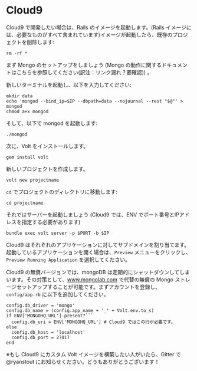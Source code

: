 # Cloud9

Cloud9 で開発したい場合は、Rails のイメージを起動します。(Rails イメージには、必要なものがすべて含まれています)イメージが起動したら、既存のプロジェクトを削除します:

```rm -rf *```

まず Mongo のセットアップをしましょう (Mongo の動作に関するドキュメントはこちらを参照してください(訳注：リンク漏れ？要確認)) 。

新しいターミナルを起動し、以下を入力してください:

```
mkdir data
echo 'mongod --bind_ip=$IP --dbpath=data --nojournal --rest "$@"' > mongod
chmod a+x mongod
```

そして、以下で mongod を起動します:

```
./mongod
```

次に、Volt をインストールします。

```gem install volt```

新しいプロジェクトを作成します。

```volt new projectname```

`cd` でプロジェクトのディレクトリに移動します:

```cd projectname```

それではサーバーを起動しましょう (Cloud9 では、ENV でポート番号とIPアドレスを指定する必要があります)

```bundle exec volt server -p $PORT -b $IP```

Cloud9 はそれぞれのアプリケーションに対してサブドメインを割り当てます。起動しているアプリケーションを開く場合は、```Preview``` メニューをクリックし、```Preview Running Application``` を選択してください。

Cloud9 の無償バージョンでは、mongoDB は定期的にシャットダウンしてしまいます。その対策として、www.mongolab.com で代替の無償の Mongo ストレージセットアップすることが可能です。まずアカウントを登録し、```config/app.rb``` に以下を追加してください。

```
config.db_driver = 'mongo'
config.db_name = (config.app_name + '_' + Volt.env.to_s)
if ENV['MONGOHQ_URL'].present?```
  config.db_uri = ENV['MONGOHQ_URL'] # Cloud9 ではこの行が必要です。
else
  config.db_host = 'localhost'
  config.db_port = 27017
end
```


※もし Cloud9 にカスタム Volt イメージを構築したい人がいたら、Gitter で @ryanstout にお知らせください。どうもありがとうございます！
